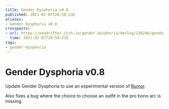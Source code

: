 ```yaml
---
title: Gender Dysphoria v0.8
published: 2021-02-07T20:58:23Z
aliases:
- Gender Dysphoria v0.8
crossposts:
- url: https://exodrifter.itch.io/gender-dysphoria/devlog/220246/gender-dysphoria-v08-released
  time: 2021-02-07T20:58:23Z
tags:
- gender-dysphoria
---
```


# Gender Dysphoria v0.8

Update Gender Dysphoria to use an experimental version of [Rumor](https://github.com/exodrifter/unity-rumor).

Also fixes a bug where the choice to choose an outfit in the pro bono arc is missing.
